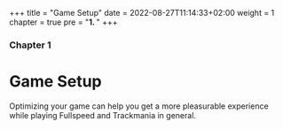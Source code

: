 +++
title = "Game Setup"
date = 2022-08-27T11:14:33+02:00
weight = 1
chapter = true
pre = "<b>1. </b>"
+++

### Chapter 1

# Game Setup

Optimizing your game can help you get a more pleasurable experience while playing Fullspeed and Trackmania in general.